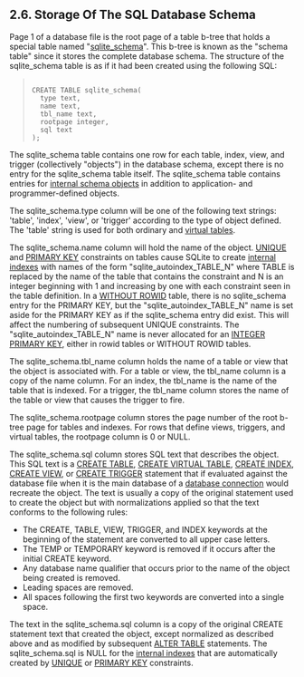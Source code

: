 ## 2\.6\. Storage Of The SQL Database Schema


Page 1 of a database file is the root page of a table b\-tree that
holds a special table named "[sqlite\_schema](schematab.html)". This b\-tree is known
as the "schema table" since it stores the complete
database schema. The structure of the sqlite\_schema table is as
if it had been created using the following SQL:



> ```
> 
> CREATE TABLE sqlite_schema(
>   type text,
>   name text,
>   tbl_name text,
>   rootpage integer,
>   sql text
> );
> 
> ```


The sqlite\_schema table contains one row for each table, index, view,
and trigger (collectively "objects") in the database schema, except there
is no entry for the sqlite\_schema table itself. The sqlite\_schema table
contains entries for [internal schema objects](fileformat2.html#intschema) in addition to application\-
and programmer\-defined objects.




The sqlite\_schema.type column will be one
of the following text strings: 'table', 'index', 'view', or 'trigger'
according to the type of object defined. The 'table' string is used
for both ordinary and [virtual tables](vtab.html).


The sqlite\_schema.name column will hold the name of the object.
[UNIQUE](lang_createtable.html#uniqueconst) and [PRIMARY KEY](lang_createtable.html#primkeyconst) constraints on tables cause SQLite to create
[internal indexes](fileformat2.html#intschema) with names of the form "sqlite\_autoindex\_TABLE\_N"
where TABLE is replaced by the name of the table that contains the
constraint and N is an integer beginning with 1 and increasing by one
with each constraint seen in the table definition.
In a [WITHOUT ROWID](withoutrowid.html) table, there is no sqlite\_schema entry for the
PRIMARY KEY, but the "sqlite\_autoindex\_TABLE\_N" name is set aside
for the PRIMARY KEY as if the sqlite\_schema entry did exist. This
will affect the numbering of subsequent UNIQUE constraints.
The "sqlite\_autoindex\_TABLE\_N" name is never allocated for an
[INTEGER PRIMARY KEY](lang_createtable.html#rowid), either in rowid tables or WITHOUT ROWID tables.



The sqlite\_schema.tbl\_name column holds the name of a table or view
that the object is associated with. For a table or view, the
tbl\_name column is a copy of the name column. For an index, the tbl\_name
is the name of the table that is indexed. For a trigger, the tbl\_name
column stores the name of the table or view that causes the trigger 
to fire.


The sqlite\_schema.rootpage column stores the page number of the root
b\-tree page for tables and indexes. For rows that define views, triggers,
and virtual tables, the rootpage column is 0 or NULL.


The sqlite\_schema.sql column stores SQL text that describes the
object. This SQL text is a [CREATE TABLE](lang_createtable.html), [CREATE VIRTUAL TABLE](lang_createvtab.html),
[CREATE INDEX](lang_createindex.html),
[CREATE VIEW](lang_createview.html), or [CREATE TRIGGER](lang_createtrigger.html) statement that if evaluated against
the database file when it is the main database of a [database connection](c3ref/sqlite3.html)
would recreate the object. The text is usually a copy of the original
statement used to create the object but with normalizations applied so
that the text conforms to the following rules:



* The CREATE, TABLE, VIEW, TRIGGER, and INDEX keywords at the beginning
of the statement are converted to all upper case letters.
* The TEMP or TEMPORARY keyword is removed if it occurs after the 
initial CREATE keyword.
* Any database name qualifier that occurs prior to the name of the
object being created is removed.
* Leading spaces are removed.
* All spaces following the first two keywords are converted into a single
space.


The text in the sqlite\_schema.sql column is a copy of the original
CREATE statement text that created the object, except normalized as
described above and as modified by subsequent [ALTER TABLE](lang_altertable.html) statements.
The sqlite\_schema.sql is NULL for the [internal indexes](fileformat2.html#intschema) that are
automatically created by [UNIQUE](lang_createtable.html#uniqueconst) or [PRIMARY KEY](lang_createtable.html#primkeyconst) constraints.


